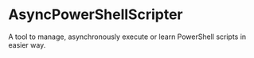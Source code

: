 # AsyncPowerShellScripter

A tool to manage, asynchronously execute or learn PowerShell scripts in easier way.
